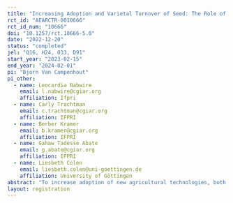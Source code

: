 ```yaml
---
title: "Increasing Adoption and Varietal Turnover of Seed: The Role of Consumer and Producer Side Interventions"
rct_id: "AEARCTR-0010666"
rct_id_num: "10666"
doi: "10.1257/rct.10666-5.0"
date: "2022-12-20"
status: "completed"
jel: "Q16, H24, O33, D91"
start_year: "2023-02-15"
end_year: "2024-02-01"
pi: "Bjorn Van Campenhout"
pi_other:
  - name: Leocardia Nabwire
    email: l.nabwire@cgiar.org
    affiliation: Ifpri
  - name: Carly Trachtman
    email: c.trachtman@cgiar.org
    affiliation: IFPRI
  - name: Berber Kramer
    email: b.kramer@cgiar.org
    affiliation: IFPRI
  - name: Gahaw Tadesse Abate
    email: g.abate@cgiar.org
    affiliation: IFPRI
  - name: Liesbeth Colen
    email: liesbeth.colen@uni-goettingen.de
    affiliation: University of Göttingen
abstract: "To increase adoption of new agricultural technologies, both push (supply side) and pull (demand side) factors are important. As a push factor to increase adoption of a particular technology such as an improved seed variety, some level of initial subsidy is often offered. For instance, companies may offer free trial packs of new improved seed varieties; governments may offer subsidies to increase varietal turnover. However, it is also often argued that if something was subsidized (or even free), it may not be used for the intended purpose. In this paper, we first test the effectiveness of free trial packs by testing if farmers that receive a sample of a new improved seed variety are more likely to adopt it in the future than a control group of farmers who did not get a free sample. Furthermore we test whether farmers learn differently from seed that was obtained for free than if they had to pay a (small) price for it. This questions is investigated using BDM auction—essentially a two stage pricing design—such that we can disentangle the selection effect, whereby farmers that are prepared to pay a price are likely to be more motivated to learn from it for subsequent adoption decisions, and the sunk cost effect, where a product that has a price attached to it is valued more. In addition to the supply side intervention, we also test the relative effectiveness of a demand sided intervention for adoption of new or improved varieties—an area often overlooked in existing research. In particular, we cross-randomize an intervention where households are demonstrated how to prepare the new seed variety and get the ability to taste it."
layout: registration
---
```


